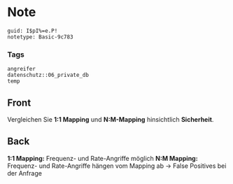 # Note
```
guid: I$pI%=e.P!
notetype: Basic-9c783
```

### Tags
```
angreifer
datenschutz::06_private_db
temp
```

## Front
Vergleichen Sie <b>1:1 Mapping</b> und <b>N:M-Mapping</b>
hinsichtlich <b>Sicherheit</b>.

## Back
<b>1:1 Mapping:</b> Frequenz- und Rate-Angriffe möglich <b>N:M
Mapping:</b> Frequenz- und Rate-Angriffe hängen vom Mapping ab
-> False Positives bei der Anfrage
